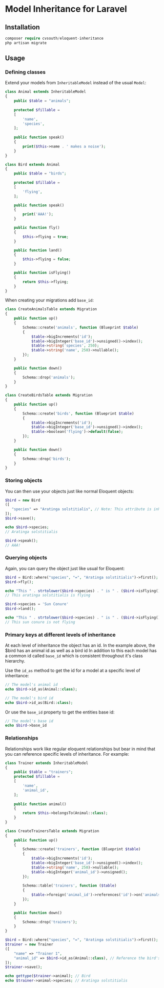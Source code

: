 # Model Inheritance for Laravel

## Installation

```php
composer require cvsouth/eloquent-inheritance
php artisan migrate
```

## Usage

### Defining classes

Extend your models from `InheritableModel` instead of the usual `Model`:

```php
class Animal extends InheritableModel
{
    public $table = "animals";
    
    protected $fillable =
    [
        'name',
        'species',
    ];
    
    public function speak()
    {
        print($this->name . ' makes a noise');
    }
}
```

```php
class Bird extends Animal
{
    public $table = "birds";
    
    protected $fillable =
    [
        'flying',
    ];

    public function speak()
    {
        print('AAA!');
    }

    public function fly()
    {
        $this->flying = true;
    }

    public function land()
    {
        $this->flying = false;
    }

    public function isFlying()
    {
        return $this->flying;
    }
}
```

When creating your migrations add `base_id`:

```php
class CreateAnimalsTable extends Migration
{
    public function up()
    {
        Schema::create('animals', function (Blueprint $table)
        {
            $table->bigIncrements('id');
            $table->bigInteger('base_id')->unsigned()->index();
            $table->string('species', 250);
            $table->string('name', 250)->nullable();
        });
    }

    public function down()
    {
        Schema::drop('animals');
    }
}
```

```php
class CreateBirdsTable extends Migration
{
    public function up()
    {
        Schema::create('birds', function (Blueprint $table)
        {
            $table->bigIncrements('id');
            $table->bigInteger('base_id')->unsigned()->index();
            $table->boolean('flying')->default(false);
        });
    }

    public function down()
    {
        Schema::drop('birds');
    }
}
```

### Storing objects

You can then use your objects just like normal Eloquent objects:

```php
$bird = new Bird
([
   "species" => "Aratinga solstitialis", // Note: This attribute is inherited from Animal
]);
$bird->save();

echo $bird->species;
// Aratinga solstitialis

$bird->speak();
// AAA!
```

### Querying objects

Again, you can query the object just like usual for Eloquent:

```php
$bird = Bird::where("species", "=", "Aratinga solstitialis")->first();
$bird->fly();

echo "This " . strtolower($bird->species) . " is " . ($bird->isFlying() ? "" : "not ") . "flying";
// This aratinga solstitialis is flying

$bird->species = 'Sun Conure'
$bird->land();

echo "This " . strtolower($bird->species) . " is " . ($bird->isFlying() ? "" : "not ") . "flying";
// This sun conure is not flying
```

### Primary keys at different levels of inheritance

At each level of inheritance the object has an id. In the example above, the $bird has an animal id as well as a bird id In addition to this each model has a common id called `base_id` which is consistent throughout it's class hierarchy.

Use the `id_as` method to get the id for a model at a specific level of inheritance:

```php
// The model's animal id
echo $bird->id_as(Animal::class);

// The model's bird id
echo $bird->id_as(Bird::class);
```

Or use the `base_id` property to get the entities base id:

```php
// The model's base id
echo $bird->base_id
```

### Relationships

Relationships work like regular eloquent relationships but bear in mind that you can reference specific levels of inheritance. For example:

```php
class Trainer extends InheritableModel
{
    public $table = "trainers";
    protected $fillable =
    [
        'name',
        'animal_id',
    ];
    
    public function animal()
    {
        return $this->belongsTo(Animal::class);
    }
}
```

```php
class CreateTrainersTable extends Migration
{
    public function up()
    {
        Schema::create('trainers', function (Blueprint $table)
        {
            $table->bigIncrements('id');
            $table->bigInteger('base_id')->unsigned()->index();
            $table->string('name', 250)->nullable();
            $table->bigInteger('animal_id')->unsigned();
        });
        
        Schema::table('trainers', function ($table)
        {
            $table->foreign('animal_id')->references('id')->on('animals')->onDelete('cascade');
        });
    }

    public function down()
    {
        Schema::drop('trainers');
    }
}
```

```php
$bird = Bird::where("species", "=", "Aratinga solstitialis")->first();
$trainer = new Trainer
([
    "name" => "Trainer 1",
    "animal_id" => $bird->id_as(Animal::class), // Reference the bird's Animal ID
]);
$trainer->save();

echo gettype($trainer->animal); // Bird
echo $trainer->animal->species; // Aratinga solstitialis
```
